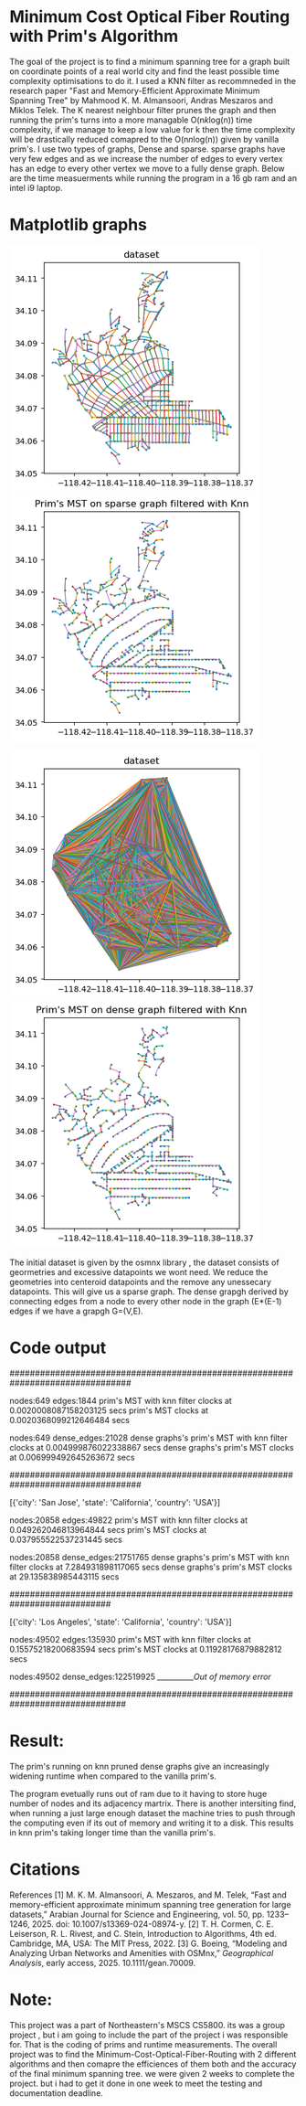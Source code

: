 # Minimum Cost Optical Fiber Routing with Prim's Algorithm

The goal of the project is to find a minimum spanning tree for a graph built on coordinate points of a real world city and find the least possible time complexity optimisations to do it. I used a KNN filter as recommneded in the research paper "Fast and Memory-Efficient Approximate Minimum Spanning Tree" by Mahmood K. M. Almansoori, Andras Meszaros and Miklos Telek. The K nearest neighbour filter prunes the graph  and then running the prim's turns into a more managable O(n*k*log(n)) time complexity, if we manage to keep a low value for k then the time complexity will be drastically reduced comapred to the O(n*n*log(n)) given by vanilla prim's. I use two types of graphs, Dense and sparse. sparse graphs have very few edges and as we increase the number of edges to every vertex has an edge to every other vertex we move to a fully dense graph. Below are the time measuerments while running the program in a 16 gb ram and an intel i9 laptop.



# Matplotlib graphs

![alt text](https://github.com/NithishBhat/Minimum-Cost-Optical-Fiber-Routing-with-Prim-s-Algorithm/blob/main/dataset.png?raw=true)
![alt text](https://github.com/NithishBhat/Minimum-Cost-Optical-Fiber-Routing-with-Prim-s-Algorithm/blob/main/Prim's-MST-on-sparse-graph-filtered-with-knn.png?raw=true)

![alt text](https://github.com/NithishBhat/Minimum-Cost-Optical-Fiber-Routing-with-Prim-s-Algorithm/blob/main/densedataset.png?raw=true)
![alt text](https://github.com/NithishBhat/Minimum-Cost-Optical-Fiber-Routing-with-Prim-s-Algorithm/blob/main/Prim's-MST-on-dense-graph-filtered-with-knn.png?raw=true)




The initial dataset is given by the osmnx library , the dataset consists of geormetries and excessive datapoints we wont need. We reduce the geometries into centeroid datapoints and the remove any unessecary datapoints.
This will give us a sparse graph. The dense grapgh derived by connecting edges from a node to every other node in the graph (E*(E-1) edges if we have a grapgh G=(V,E). 




# Code output

################################################################################

nodes:649 edges:1844
prim's MST with knn filter clocks at 0.0020008087158203125 secs
prim's MST clocks at 0.0020368099212646484 secs
 
 
nodes:649 dense_edges:21028
dense graphs's prim's MST with knn filter clocks at 0.004999876022338867 secs
dense graphs's prim's MST clocks at 0.006999492645263672 secs
 
 
##################################################################################
 
[{'city': 'San Jose', 'state': 'California', 'country': 'USA'}]
 
nodes:20858 edges:49822
prim's MST with knn filter clocks at 0.049262046813964844 secs
prim's MST clocks at 0.037955522537231445 secs
 
nodes:20858 dense_edges:21751765
dense graphs's prim's MST with knn filter clocks at 7.284931898117065 secs
dense graphs's prim's MST clocks at 29.135838985443115 secs
 
 
############################################################################
 
[{'city': 'Los Angeles', 'state': 'California', 'country': 'USA'}]
 
nodes:49502 edges:135930
prim's MST with knn filter clocks at 0.15575218200683594 secs
prim's MST clocks at 0.11928176879882812 secs
 
 
nodes:49502 dense_edges:122519925
*__________Out of memory error*

###############################################################################


# Result:
The prim's running on knn pruned dense graphs give an increasingly widening runtime when compared to the vanilla prim's.

The program evetually runs out of ram due to it having to store huge number of nodes and its adjacency martrix. There is another intersiting find, when running a just large enough dataset the machine tries to push through the computing even if its out of memory and writing it to a disk. This results in knn prim's taking longer time than the vanilla prim's.

# Citations
References
[1] M. K. M. Almansoori, A. Meszaros, and M. Telek, “Fast and memory-efficient approximate
minimum spanning tree generation for large datasets,” Arabian Journal for Science and Engineering, vol. 50, pp. 1233–1246, 2025. doi: 10.1007/s13369-024-08974-y.
[2] T. H. Cormen, C. E. Leiserson, R. L. Rivest, and C. Stein, Introduction to Algorithms, 4th ed.
Cambridge, MA, USA: The MIT Press, 2022.
[3] G. Boeing, “Modeling and Analyzing Urban Networks and Amenities with OSMnx,” *Geographical Analysis*, early access, 2025. 10.1111/gean.70009.


# Note:
This project was a part of  Northeastern's MSCS CS5800. its was a group project , but i am going to include the part of the project i was responsible for. That is the coding  of prims and runtime measurements. The overall project was to find the Minimum-Cost-Optical-Fiber-Routing with 2 different algorithms and then comapre the efficiences of them both and the accuracy of the final minimum spanning tree. we were given 2 weeks to complete the project. but i had to get it done in one week to meet the testing and documentation deadline.
